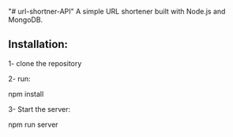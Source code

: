 "# url-shortner-API" 
A simple URL shortener built with Node.js and MongoDB.

## Installation:

1- clone the repository

2- run:

npm install

3- Start the server:

npm run server
